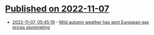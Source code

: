 # [Published on 2022-11-07](index.md)

* [2022-11-07, 05:45:19](https://news.ycombinator.com/item?id=33501657) - [Mild autumn weather has sent European gas prices plummeting](https://www.economist.com/graphic-detail/2022/11/03/mild-autumn-weather-has-sent-european-gas-prices-plummeting)
